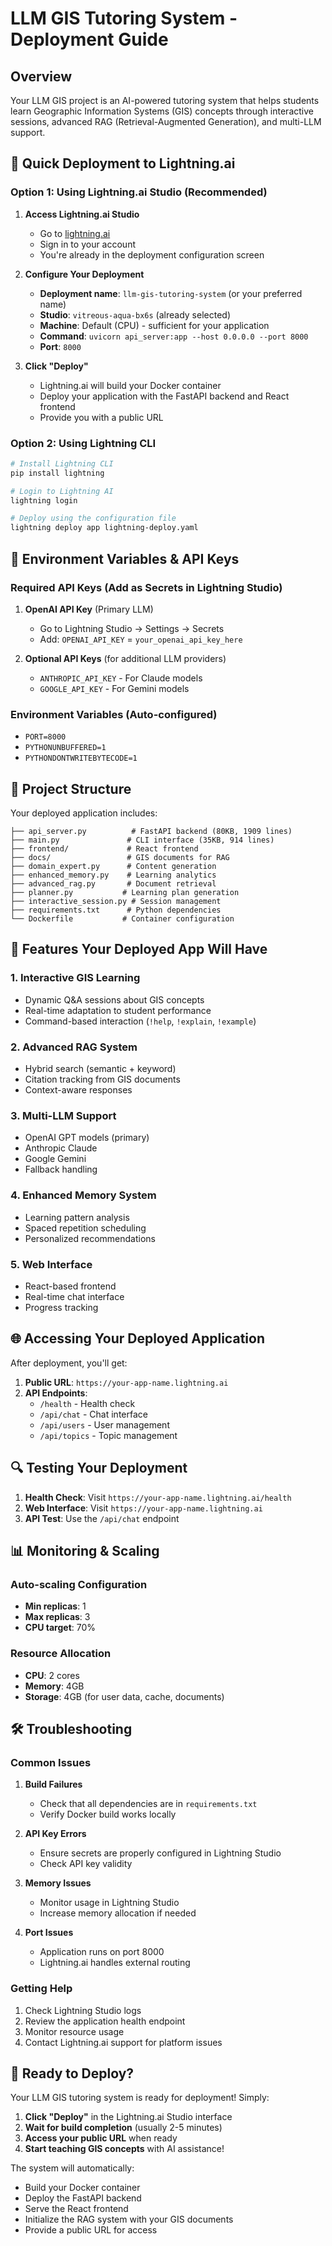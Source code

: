 # LLM GIS Tutoring System - Deployment Guide

## Overview
Your LLM GIS project is an AI-powered tutoring system that helps students learn Geographic Information Systems (GIS) concepts through interactive sessions, advanced RAG (Retrieval-Augmented Generation), and multi-LLM support.

## 🚀 Quick Deployment to Lightning.ai

### Option 1: Using Lightning.ai Studio (Recommended)

1. **Access Lightning.ai Studio**
   - Go to [lightning.ai](https://lightning.ai)
   - Sign in to your account
   - You're already in the deployment configuration screen

2. **Configure Your Deployment**
   - **Deployment name**: `llm-gis-tutoring-system` (or your preferred name)
   - **Studio**: `vitreous-aqua-bx6s` (already selected)
   - **Machine**: Default (CPU) - sufficient for your application
   - **Command**: `uvicorn api_server:app --host 0.0.0.0 --port 8000`
   - **Port**: `8000`

3. **Click "Deploy"**
   - Lightning.ai will build your Docker container
   - Deploy your application with the FastAPI backend and React frontend
   - Provide you with a public URL

### Option 2: Using Lightning CLI

```bash
# Install Lightning CLI
pip install lightning

# Login to Lightning AI
lightning login

# Deploy using the configuration file
lightning deploy app lightning-deploy.yaml
```

## 🔧 Environment Variables & API Keys

### Required API Keys (Add as Secrets in Lightning Studio)

1. **OpenAI API Key** (Primary LLM)
   - Go to Lightning Studio → Settings → Secrets
   - Add: `OPENAI_API_KEY` = `your_openai_api_key_here`

2. **Optional API Keys** (for additional LLM providers)
   - `ANTHROPIC_API_KEY` - For Claude models
   - `GOOGLE_API_KEY` - For Gemini models

### Environment Variables (Auto-configured)
- `PORT=8000`
- `PYTHONUNBUFFERED=1`
- `PYTHONDONTWRITEBYTECODE=1`

## 📁 Project Structure

Your deployed application includes:

```
├── api_server.py          # FastAPI backend (80KB, 1909 lines)
├── main.py               # CLI interface (35KB, 914 lines)
├── frontend/             # React frontend
├── docs/                 # GIS documents for RAG
├── domain_expert.py      # Content generation
├── enhanced_memory.py    # Learning analytics
├── advanced_rag.py       # Document retrieval
├── planner.py           # Learning plan generation
├── interactive_session.py # Session management
├── requirements.txt      # Python dependencies
└── Dockerfile           # Container configuration
```

## 🎯 Features Your Deployed App Will Have

### 1. **Interactive GIS Learning**
- Dynamic Q&A sessions about GIS concepts
- Real-time adaptation to student performance
- Command-based interaction (`!help`, `!explain`, `!example`)

### 2. **Advanced RAG System**
- Hybrid search (semantic + keyword)
- Citation tracking from GIS documents
- Context-aware responses

### 3. **Multi-LLM Support**
- OpenAI GPT models (primary)
- Anthropic Claude
- Google Gemini
- Fallback handling

### 4. **Enhanced Memory System**
- Learning pattern analysis
- Spaced repetition scheduling
- Personalized recommendations

### 5. **Web Interface**
- React-based frontend
- Real-time chat interface
- Progress tracking

## 🌐 Accessing Your Deployed Application

After deployment, you'll get:

1. **Public URL**: `https://your-app-name.lightning.ai`
2. **API Endpoints**:
   - `/health` - Health check
   - `/api/chat` - Chat interface
   - `/api/users` - User management
   - `/api/topics` - Topic management

## 🔍 Testing Your Deployment

1. **Health Check**: Visit `https://your-app-name.lightning.ai/health`
2. **Web Interface**: Visit `https://your-app-name.lightning.ai`
3. **API Test**: Use the `/api/chat` endpoint

## 📊 Monitoring & Scaling

### Auto-scaling Configuration
- **Min replicas**: 1
- **Max replicas**: 3
- **CPU target**: 70%

### Resource Allocation
- **CPU**: 2 cores
- **Memory**: 4GB
- **Storage**: 4GB (for user data, cache, documents)

## 🛠️ Troubleshooting

### Common Issues

1. **Build Failures**
   - Check that all dependencies are in `requirements.txt`
   - Verify Docker build works locally

2. **API Key Errors**
   - Ensure secrets are properly configured in Lightning Studio
   - Check API key validity

3. **Memory Issues**
   - Monitor usage in Lightning Studio
   - Increase memory allocation if needed

4. **Port Issues**
   - Application runs on port 8000
   - Lightning.ai handles external routing

### Getting Help

1. Check Lightning Studio logs
2. Review the application health endpoint
3. Monitor resource usage
4. Contact Lightning.ai support for platform issues

## 🚀 Ready to Deploy?

Your LLM GIS tutoring system is ready for deployment! Simply:

1. **Click "Deploy"** in the Lightning.ai Studio interface
2. **Wait for build completion** (usually 2-5 minutes)
3. **Access your public URL** when ready
4. **Start teaching GIS concepts** with AI assistance!

The system will automatically:
- Build your Docker container
- Deploy the FastAPI backend
- Serve the React frontend
- Initialize the RAG system with your GIS documents
- Provide a public URL for access